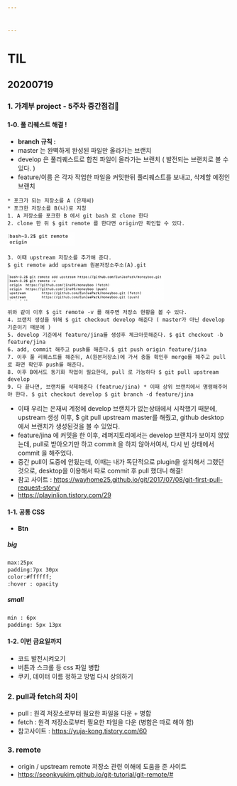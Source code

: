 ```yaml
---


---
```


<h1 id="til">TIL</h1>
<h2 id="section">20200719</h2>
<h3 id="가계부-project---5주차-중간점검🎈">1. 가계부 project - 5주차 중간점검🎈</h3>
<h4 id="풀-리퀘스트-해결-">1-0. 풀 리퀘스트 해결 !</h4>
<ul>
<li><strong>branch 규칙 :</strong></li>
<li>master 는 완벽하게 완성된 파일만 올라가는 브랜치</li>
<li>develop 은 풀리퀘스트로 합친 파일이 올라가는 브랜치 ( 발전되는 브랜치로 볼 수 있다. )</li>
<li>feature/이름 은 각자 작업한 파일을 커밋한뒤 풀리퀘스트를 보내고, 삭제할 예정인 브랜치</li>
</ul>
<pre><code>* 포크가 되는 저장소를 A (은재씨)
* 포크한 저장소를 B(나)로 지칭 
1. A 저장소를 포크한 B 에서 git bash 로 clone 한다
2. clone 한 뒤 $ git remote 를 한다면 origin만 확인할 수 있다. </code></pre>
<img src="https://github.com/jina95/TIL/blob/master/images/Daily/202007/git%20remote%20origin.png" width="30%">
<pre><code>3. 이때 upstream 저장소를 추가해 준다.
$ git remote add upstream 원본저장소주소(A).git </code></pre>
<img src="https://github.com/jina95/TIL/blob/master/images/Daily/202007/remote%20origin%20upstream.png" width="70%">
<pre><code>위와 같이 이후 $ git remote -v 를 해주면 저장소 현황을 볼 수 있다. 
4. 브랜치 생성을 위해 $ git checkout develop 해준다 ( master가 아닌 develop 기준이기 때문에 )
5. develop 기준에서 feature/jina를 생성후 체크아웃해준다. $ git checkout -b feature/jina
6. add, commit 해주고 push를 해준다.$ git push origin feature/jina
7. 이후 풀 리퀘스트를 해준뒤, A(원본저장소)에 가서 충돌 확인후 merge를 해주고 pull 로 화면 확인후 push를 해준다. 
8. 이후 B에서도 동기화 작업이 필요한데, pull 로 가능하다 $ git pull upstream develop 
9. 다 끝나면, 브랜치를 삭제해준다 (featrue/jina) * 이때 상위 브랜치에서 명령해주어야 한다. $ git checkout develop $ git branch -d feature/jina </code></pre>
<ul>
<li>이때 우리는 은재씨 계정에 develop 브랜치가 없는상태에서 시작했기 때문에, upstream 생성 이후, $ git pull upstream master를 해줬고, github desktop 에서 브랜치가 생성된것을 볼 수  있었다.</li>
<li>feature/jina 에 커밋을 한 이후, 레퍼지토리에서는 develop 브랜치가 보이지 않았는데, pull로 받아오기만 하고 commit 을 하지 않아서여서, 다시 빈 상태에서 commit 을 해주었다.</li>
<li>중간 pull이 도중에 안됬는데, 이때는 내가 독단적으로 plugin을 설치해서 그랬던 것으로, desktop을 이용해서 따로 commit 후 pull 했더니 해결!</li>
<li>참고 사이트 : <a href="https://wayhome25.github.io/git/2017/07/08/git-first-pull-request-story/">https://wayhome25.github.io/git/2017/07/08/git-first-pull-request-story/</a></li>
<li><a href="https://playinlion.tistory.com/29">https://playinlion.tistory.com/29</a></li>
</ul>
<h4 id="공통-css">1-1. 공통 CSS</h4>

- **Btn**
##### big
<pre><code>max:25px
padding:7px 30px
color:#ffffff;
:hover : opacity </code></pre>
##### small
<pre><code>min : 6px
padding: 5px 13px </pre></code>

<h4 id="이번-금요일까지">1-2. 이번 금요일까지</h4>
<ul>
<li>코드 발전시켜오기</li>
<li>버튼과 스크롤 등 css 파일 병합</li>
<li>쿠키, 데이터 이름 정하고 방법 다시 상의하기</li>
</ul>
<h3 id="pull과-fetch의-차이">2.  pull과 fetch의 차이</h3>
<ul>
<li>pull : 원격 저장소로부터 필요한 파일을 다운 + 병합</li>
<li>fetch : 원격 저장소로부터 필요한 파일을 다운 (병합은 따로 해야 함)</li>
<li>참고사이트 : <a href="https://yuja-kong.tistory.com/60">https://yuja-kong.tistory.com/60</a></li>
</ul>
<h3 id="remote">3. remote</h3>
<ul>
<li>origin / upstream remote 저장소 관련 이해에 도움을 준 사이트</li>
<li><a href="https://seonkyukim.github.io/git-tutorial/git-remote/#">https://seonkyukim.github.io/git-tutorial/git-remote/#</a></li>
</ul>

